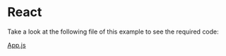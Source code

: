 # React

Take a look at the following file of this example to see the required code: 

[App.js](https://github.com/DevExpress-Examples/how-to-change-certain-Form-items-based-on-a-value-of-another-item/blob/18.2.7%2B/react/src/App.js)

